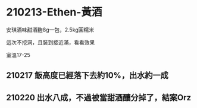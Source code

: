 # 210213-Ethen-黃酒

安琪酒味甜酒麴8g一包，2.5kg圓糯米

這次不挖洞，且裝到接近滿，看看效果

室溫17-25

## 210217 飯高度已經落下去約10%，出水約一成

## 210220 出水八成，不過被當甜酒釀分掉了，結案Orz